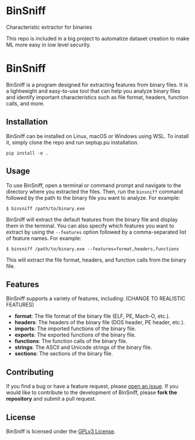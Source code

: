 # BinSniff
Characteristic extractor for binaries

This repo is included in a big project to automatize dataset creation to make ML more easy in low level security.

# BinSniff

BinSniff is a program designed for extracting features from binary files.
It is a lightweight and easy-to-use tool that can help you analyze binary files
and identify important characteristics such as file format, headers, function calls, and more.

## Installation

BinSniff can be installed on Linux, macOS or Windows using WSL.
To install it, simply clone the repo and run septup.pu installation.
```
pip install -e .
```

## Usage

To use BinSniff, open a terminal or command prompt and navigate to the directory where you extracted the files.
Then, run the `binsniff` command followed by the path to the binary file you want to analyze. For example:

```
$ binsniff /path/to/binary.exe
```


BinSniff will extract the default features from the binary file and display them in the terminal.
You can also specify which features you want to extract by using the `--features`
option followed by a comma-separated list of feature names. For example:

```
$ binsniff /path/to/binary.exe --features=format,headers,functions
```

This will extract the file format, headers, and function calls from the binary file.

## Features

BinSniff supports a variety of features, including: (CHANGE TO REALISTIC FEATURES)

- **format**: The file format of the binary file (ELF, PE, Mach-O, etc.).
- **headers**: The headers of the binary file (DOS header, PE header, etc.).
- **imports**: The imported functions of the binary file.
- **exports**: The exported functions of the binary file.
- **functions**: The function calls of the binary file.
- **strings**: The ASCII and Unicode strings of the binary file.
- **sections**: The sections of the binary file.

## Contributing

If you find a bug or have a feature request, please [open an issue](https://github.com/sg1o/binsniff/issues).
If you would like to contribute to the development of BinSniff, please **fork the repository** and submit a pull request.

## License

BinSniff is licensed under the [GPLv3 License](https://github.com/sg1o/binsniff/blob/main/LICENSE).
